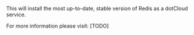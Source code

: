 This will install the most up-to-date, stable version of Redis as a dotCloud service.

For more information please visit: [TODO]